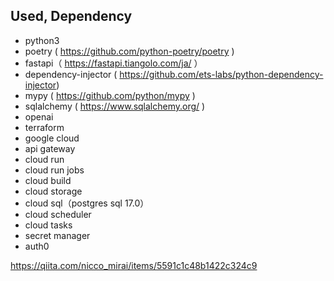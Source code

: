 ## Used, Dependency

- python3
- poetry ( https://github.com/python-poetry/poetry )
- fastapi（ https://fastapi.tiangolo.com/ja/ ）
- dependency-injector ( https://github.com/ets-labs/python-dependency-injector)
- mypy ( https://github.com/python/mypy )
- sqlalchemy ( https://www.sqlalchemy.org/ )
- openai
- terraform
- google cloud
- api gateway
- cloud run
- cloud run jobs
- cloud build
- cloud storage
- cloud sql（postgres sql 17.0）
- cloud scheduler
- cloud tasks
- secret manager
- auth0

https://qiita.com/nicco_mirai/items/5591c1c48b1422c324c9